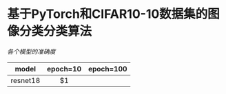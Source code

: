 基于PyTorch和CIFAR10-10数据集的图像分类分类算法
====

*各个模型的准确度*

| model        | epoch=10  | epoch=100 |
| :----------: | :-------: | :-------: |
| resnet18     | $1        |           |
